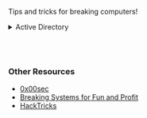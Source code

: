 Tips and tricks for breaking computers! 

<details><summary>Active Directory</summary>

<p>
### test header
```python
print("hello world!")
```
</p>
</details>

<br><br>

### Other Resources
- [0x00sec](https://0x00sec.org/)
- [Breaking Systems for Fun and Profit](https://breakingsystemsforfunandprofit.com)
- [HackTricks](https://book.hacktricks.xyz/)
